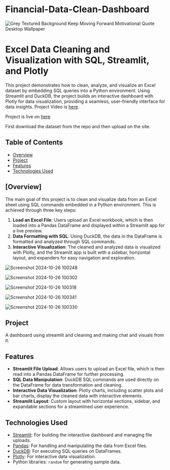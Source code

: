 # Financial-Data-Clean-Dashboard

![Grey Textured Background Keep Moving Forward Motivational Quote Desktop Wallpaper](https://github.com/user-attachments/assets/6d3cd100-2df0-46d6-b608-dab50ec311c3)



# Excel Data Cleaning and Visualization with SQL, Streamlit, and Plotly

This project demonstrates how to clean, analyze, and visualize an Excel dataset by embedding SQL queries into a Python environment. Using Streamlit and DuckDB, the project builds an interactive dashboard with Plotly for data visualization, providing a seamless, user-friendly interface for data insights.
Project Video is [here](https://github.com/u11kumar/Financial-Data-Clean-Dashboard/blob/main/Finance%20Dashboard%20-%20Made%20with%20Clipchamp%20(2).mp4).

Project is live on [here](https://finacial-dashboard.streamlit.app/)

First download the dataset from the repo and then upload on the site.

## Table of Contents

- [Overview](#overview)
- [Project](#project)
- [Features](#features)
- [Technologies Used](#technologies-used)

## [Overview]

The main goal of this project is to clean and visualize data from an Excel sheet using SQL commands embedded in a Python environment. This is achieved through three key steps:

1. **Load an Excel File**: Users upload an Excel workbook, which is then loaded into a Pandas DataFrame and displayed within a Streamlit app for a live preview.
2. **Data Formatting with SQL**: Using DuckDB, the data in the DataFrame is formatted and analyzed through SQL commands.
3. **Interactive Visualization**: The cleaned and analyzed data is visualized with Plotly, and the Streamlit app is built with a sidebar, horizontal layout, and expanders for easy navigation and exploration.



![Screenshot 2024-10-26 100248](https://github.com/user-attachments/assets/7ac2cb60-ec6f-4f93-b1d3-a7927030cfd2)

![Screenshot 2024-10-26 100302](https://github.com/user-attachments/assets/f07bf04e-a051-4aed-bef5-221acc6a4fa1)

![Screenshot 2024-10-26 100318](https://github.com/user-attachments/assets/1593a4dd-b5c4-4d18-8a90-fcc86659dfd5)


![Screenshot 2024-10-26 100341](https://github.com/user-attachments/assets/31dc4fa7-0691-489a-82e5-da12f8c7abb0)


![Screenshot 2024-10-26 100330](https://github.com/user-attachments/assets/b763970d-20bf-48ee-8f37-b203fd2799cc)




## Project

A dashboard using streamlit and cleaning and making chat and visuals from it.

## Features

- **Streamlit File Upload**: Allows users to upload an Excel file, which is then read into a Pandas DataFrame for further processing.
- **SQL Data Manipulation**: DuckDB SQL commands are used directly on the DataFrame for data transformation and cleaning.
- **Interactive Data Visualization**: Plotly charts, including scatter plots and bar charts, display the cleaned data with interactive elements.
- **Streamlit Layout**: Custom layout with horizontal sections, sidebar, and expandable sections for a streamlined user experience.

## Technologies Used

- [Streamlit](https://streamlit.io/): For building the interactive dashboard and managing file uploads.
- [Pandas](https://pandas.pydata.org/): For handling and manipulating the data from Excel files.
- [DuckDB](https://duckdb.org/): For executing SQL queries on DataFrames.
- [Plotly](https://plotly.com/python/): For interactive data visualization.
- Python libraries: `random` for generating sample data.
